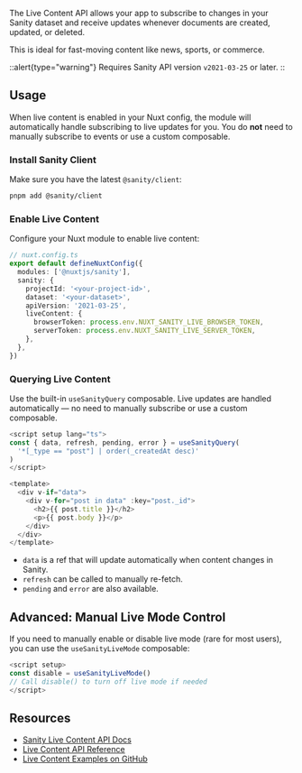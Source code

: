 The Live Content API allows your app to subscribe to changes in your Sanity dataset and receive updates whenever documents are created, updated, or deleted.

This is ideal for fast-moving content like news, sports, or commerce.

::alert{type="warning"}
Requires Sanity API version `v2021-03-25` or later.
::

## Usage

When live content is enabled in your Nuxt config, the module will automatically handle subscribing to live updates for you. You do **not** need to manually subscribe to events or use a custom composable.

### Install Sanity Client

Make sure you have the latest `@sanity/client`:

```bash
pnpm add @sanity/client
```

### Enable Live Content

Configure your Nuxt module to enable live content:

```ts
// nuxt.config.ts
export default defineNuxtConfig({
  modules: ['@nuxtjs/sanity'],
  sanity: {
    projectId: '<your-project-id>',
    dataset: '<your-dataset>',
    apiVersion: '2021-03-25',
    liveContent: {
      browserToken: process.env.NUXT_SANITY_LIVE_BROWSER_TOKEN,
      serverToken: process.env.NUXT_SANITY_LIVE_SERVER_TOKEN,
    },
  },
})
```

### Querying Live Content

Use the built-in `useSanityQuery` composable. Live updates are handled automatically &mdash; no need to manually subscribe or use a custom composable.

```ts
<script setup lang="ts">
const { data, refresh, pending, error } = useSanityQuery(
  '*[_type == "post"] | order(_createdAt desc)'
)
</script>

<template>
  <div v-if="data">
    <div v-for="post in data" :key="post._id">
      <h2>{{ post.title }}</h2>
      <p>{{ post.body }}</p>
    </div>
  </div>
</template>
```

- `data` is a ref that will update automatically when content changes in Sanity.
- `refresh` can be called to manually re-fetch.
- `pending` and `error` are also available.

## Advanced: Manual Live Mode Control

If you need to manually enable or disable live mode (rare for most users), you can use the `useSanityLiveMode` composable:

```ts
<script setup>
const disable = useSanityLiveMode()
// Call disable() to turn off live mode if needed
</script>
```

## Resources

- [Sanity Live Content API Docs](https://www.sanity.io/docs/content-lake/live-content-api)
- [Live Content API Reference](https://www.sanity.io/docs/http-reference/live)
- [Live Content Examples on GitHub](https://github.com/sanity-io/lcapi-examples)

